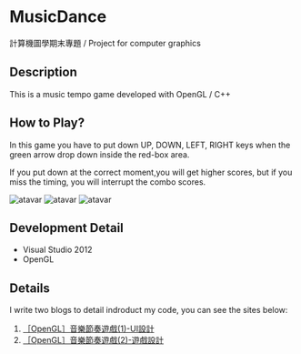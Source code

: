 # MusicDance
計算機圖學期末專題 / Project for computer graphics 

## Description
This is a music tempo game developed with OpenGL / C++

## How to Play?
In this game you have to put down UP, DOWN, LEFT, RIGHT keys when the green arrow drop down inside the red-box area.

If you put down at the correct moment,you will get higher scores, but if you miss the timing, you will interrupt the combo scores.

![atavar](https://i.imgur.com/jkmgs2P.jpg)
![atavar](https://i.imgur.com/0A01s11.jpg)
![atavar](https://i.imgur.com/dYxu3ME.jpg)

## Development Detail
- Visual Studio 2012
- OpenGL

## Details 
I write two blogs to detail indroduct my code, you can see the sites below:
1. [［OpenGL］音樂節奏遊戲(1)-UI設計](https://john850512.wordpress.com/2017/02/24/%EF%BC%BB%EF%BD%8F%EF%BD%90%EF%BD%85%EF%BD%8E%EF%BD%87%EF%BD%8C%EF%BC%BD%E9%9F%B3%E6%A8%82%E7%AF%80%E5%A5%8F%E9%81%8A%E6%88%B21-ui%E8%A8%AD%E8%A8%88/#more-1926)
2. [［OpenGL］音樂節奏遊戲(2)-遊戲設計](https://john850512.wordpress.com/2017/02/24/%EF%BC%BBopengl%EF%BC%BD%E9%9F%B3%E6%A8%82%E7%AF%80%E5%A5%8F%E9%81%8A%E6%88%B22-%E9%81%8A%E6%88%B2%E8%A8%AD%E8%A8%88/#more-2005)
